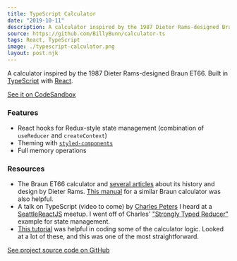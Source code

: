 ```yaml
---
title: TypeScript Calculator
date: "2019-10-11"
description: A calculator inspired by the 1987 Dieter Rams-designed Braun ET66.
source: https://github.com/BillyBunn/calculator-ts
tags: React, TypeScript
image: ./typescript-calculator.png
layout: post.njk
---
```



A calculator inspired by the 1987 Dieter Rams-designed Braun ET66. Built in [TypeScript](https://www.typescriptlang.org/) with [React](https://reactjs.org/).

[See it on CodeSandbox](https://codesandbox.io/s/typescript-calculator-cu45o)

### Features

- React hooks for Redux-style state management (combination of `useReducer` and `createContext`)
- Theming with [`styled-components`](https://www.styled-components.com/docs/api#typescript)
- Full memory operations

### Resources

- The Braun ET66 calculator and [several articles](https://www.counter-print.co.uk/blogs/spotlight-on-design/spotlight-on-design-braun-calculator) about its history and design by Dieter Rams. [This manual](https://www.braun-clocks.com/skin/frontend/ultimo/default/pdf/BRAUN_BNE001_Calculator.pdf) for a similar Braun calculator was also helpful.
- A talk on TypeScript (video to come) by [Charles Peters](https://charlespeters.net/) I heard at a [SeattleReactJS](https://seattlereactjs.dev/) meetup. I went off of Charles' ["Strongly Typed Reducer"](https://codesandbox.io/embed/ppy26kyxzq?codemirror=1) example for state management.
- [This tutorial](https://freshman.tech/calculator/) was helpful in coding some of the calculator logic. Looked at a lot of these, and this was one of the most straightforward.

[See project source code on GitHub](https://github.com/BillyBunn/calculator-ts)